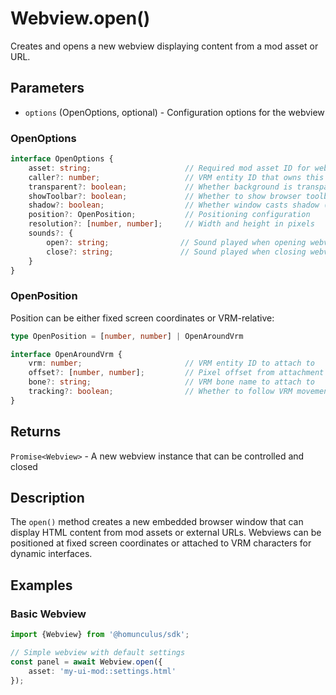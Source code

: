 # Webview.open()

Creates and opens a new webview displaying content from a mod asset or URL.

## Parameters

- `options` (OpenOptions, optional) - Configuration options for the webview

### OpenOptions

```typescript
interface OpenOptions {
    asset: string;                     // Required mod asset ID for webview content
    caller?: number;                   // VRM entity ID that owns this webview
    transparent?: boolean;             // Whether background is transparent
    showToolbar?: boolean;             // Whether to show browser toolbar
    shadow?: boolean;                  // Whether window casts shadow (macOS only)
    position?: OpenPosition;           // Positioning configuration
    resolution?: [number, number];     // Width and height in pixels
    sounds?: {
        open?: string;                // Sound played when opening webview
        close?: string;               // Sound played when closing webview
    }
}
```

### OpenPosition

Position can be either fixed screen coordinates or VRM-relative:

```typescript
type OpenPosition = [number, number] | OpenAroundVrm

interface OpenAroundVrm {
    vrm: number;                       // VRM entity ID to attach to
    offset?: [number, number];         // Pixel offset from attachment point
    bone?: string;                     // VRM bone name to attach to
    tracking?: boolean;                // Whether to follow VRM movement
}
```

## Returns

`Promise<Webview>` - A new webview instance that can be controlled and closed

## Description

The `open()` method creates a new embedded browser window that can display HTML content from mod assets or external
URLs. Webviews can be positioned at fixed screen coordinates or attached to VRM characters for dynamic interfaces.

## Examples

### Basic Webview

```typescript
import {Webview} from '@homunculus/sdk';

// Simple webview with default settings
const panel = await Webview.open({
    asset: 'my-ui-mod::settings.html'
});
```
